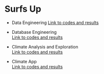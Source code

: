 # Surfs Up
* Data Engineering 
  [Link to codes and results](https://github.com/nelsonxw/Advanced_Data_Storage_Retrieval/blob/master/data_engineering.ipynb)
  <br>
  
* Database Engineering    
  [Link to codes and results](https://github.com/nelsonxw/Advanced_Data_Storage_Retrieval/blob/master/database_engineering.ipynb)
  <br>
  

* Climate Analysis and Exploration  
  [Link to codes and results](https://github.com/nelsonxw/Advanced_Data_Storage_Retrieval/blob/master/climate_analysis.ipynb)
  <br>
 
 * Climate App  
  [Link to codes and results](https://github.com/nelsonxw/Advanced_Data_Storage_Retrieval/blob/master/app.py)
